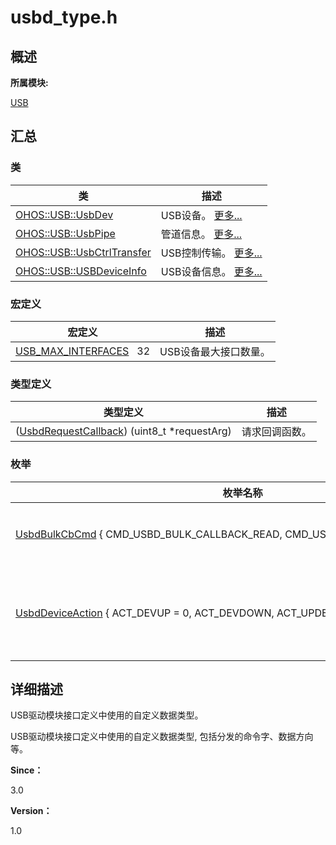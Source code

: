 # usbd_type.h


## **概述**

**所属模块:**

[USB](_u_s_b.md)


## **汇总**


### 类

  | 类 | 描述 | 
| -------- | -------- |
| [OHOS::USB::UsbDev](_o_h_o_s_1_1_u_s_b_1_1_usb_dev.md) | USB设备。&nbsp;[更多...](_o_h_o_s_1_1_u_s_b_1_1_usb_dev.md) | 
| [OHOS::USB::UsbPipe](_o_h_o_s_1_1_u_s_b_1_1_usb_pipe.md) | 管道信息。&nbsp;[更多...](_o_h_o_s_1_1_u_s_b_1_1_usb_pipe.md) | 
| [OHOS::USB::UsbCtrlTransfer](_o_h_o_s_1_1_u_s_b_1_1_usb_ctrl_transfer.md) | USB控制传输。&nbsp;[更多...](_o_h_o_s_1_1_u_s_b_1_1_usb_ctrl_transfer.md) | 
| [OHOS::USB::USBDeviceInfo](_o_h_o_s_1_1_u_s_b_1_1_u_s_b_device_info.md) | USB设备信息。&nbsp;[更多...](_o_h_o_s_1_1_u_s_b_1_1_u_s_b_device_info.md) | 


### 宏定义

  | 宏定义 | 描述 | 
| -------- | -------- |
| [USB_MAX_INTERFACES](_u_s_b.md#usbmaxinterfaces)&nbsp;&nbsp;&nbsp;32 | USB设备最大接口数量。 | 


### 类型定义

  | 类型定义 | 描述 | 
| -------- | -------- |
| ([UsbdRequestCallback](_u_s_b.md#usbdrequestcallback))&nbsp;(uint8_t&nbsp;\*requestArg) | 请求回调函数。 | 


### 枚举

  | 枚举名称 | 描述 | 
| -------- | -------- |
| [UsbdBulkCbCmd](_u_s_b.md#usbdbulkcbcmd)&nbsp;{&nbsp;CMD_USBD_BULK_CALLBACK_READ,&nbsp;CMD_USBD_BULK_CALLBACK_WRITE&nbsp;} | 批量回调命令字。&nbsp;[更多...](_u_s_b.md#usbdbulkcbcmd) | 
| [UsbdDeviceAction](_u_s_b.md#usbddeviceaction)&nbsp;{&nbsp;ACT_DEVUP&nbsp;=&nbsp;0,&nbsp;ACT_DEVDOWN,&nbsp;ACT_UPDEVICE,&nbsp;ACT_DOWNDEVICE&nbsp;} | 主机端和设备端插拔事件。&nbsp;[更多...](_u_s_b.md#usbddeviceaction) | 


## **详细描述**

USB驱动模块接口定义中使用的自定义数据类型。

USB驱动模块接口定义中使用的自定义数据类型, 包括分发的命令字、数据方向等。

**Since：**

3.0

**Version：**

1.0
